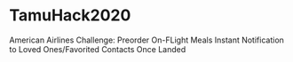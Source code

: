 # TamuHack2020
American Airlines Challenge:
Preorder On-FLight Meals
Instant Notification to Loved Ones/Favorited Contacts Once Landed
